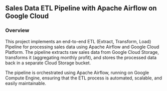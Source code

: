 ## Sales Data ETL Pipeline with Apache Airflow on Google Cloud

### Overview
This project implements an end-to-end ETL (Extract, Transform, Load) Pipeline for processing sales data using Apache Airflow and Google Cloud Platform. The pipeline extracts raw sales data from Google Cloud Storage, transforms it (aggregating monthly profit), and stores the processed data back in a separate Cloud Storage bucket.

The pipeline is orchestrated using Apache Airflow, running on Google Compute Engine, ensuring that the ETL process is automated, scalable, and easily maintainable.
